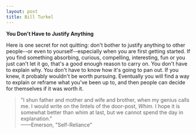 ```yaml
---
layout: post
title: Bill Turkel
---
```


**You Don't Have to Justify Anything**

Here is one secret for not quitting: don't bother to justify anything to other
people--or even to yourself--especially when you are first getting started. If
you find something absorbing, curious, compelling, interesting, fun or you just
can't let it go, that's a good enough reason to carry on. You don't have to
explain why. You don't have to know how it's going to pan out. If you knew, it
probably wouldn't be worth pursuing. Eventually you will find a way to explain
or reframe what you've been up to, and then people can decide for themselves if
it was worth it.

> "I shun father and mother and wife and brother, when my genius calls me. I
> would write on the lintels of the door-post, _Whim_. I hope it is somewhat
> better than whim at last, but we cannot spend the day in explanation."
> <br />——Emerson, "Self-Reliance"
